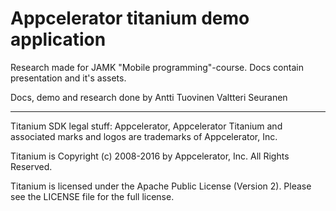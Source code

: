 # Appcelerator titanium demo application

Research made for JAMK "Mobile programming"-course.
Docs contain presentation and it's assets.



Docs, demo and research done by
Antti Tuovinen
Valtteri Seuranen

----------------------------------
Titanium SDK legal stuff:
Appcelerator, Appcelerator Titanium and associated marks and logos are 
trademarks of Appcelerator, Inc. 

Titanium is Copyright (c) 2008-2016 by Appcelerator, Inc. All Rights Reserved.

Titanium is licensed under the Apache Public License (Version 2). Please
see the LICENSE file for the full license.


